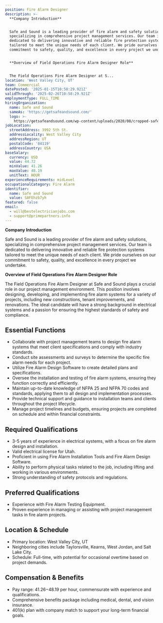 ```yaml
---
position: Fire Alarm Designer
description: >-
  **Company Introduction**


  Safe and Sound is a leading provider of fire alarm and safety solutions,
  specializing in comprehensive project management services. Our team is
  dedicated to delivering innovative and reliable fire protection systems
  tailored to meet the unique needs of each client. We pride ourselves on our
  commitment to safety, quality, and excellence in every project we undertake.


  **Overview of Field Operations Fire Alarm Designer Role**


  The Field Operations Fire Alarm Designer at S...
location: 'West Valley City, UT'
team: Commercial
datePosted: '2025-01-15T10:58:29.921Z'
validThrough: '2025-02-26T10:58:29.921Z'
employmentType: FULL_TIME
hiringOrganization:
  name: Safe and Sound
  sameAs: 'https://getsafeandsound.com/'
  logo: >-
    https://getsafeandsound.com/wp-content/uploads/2020/08/cropped-safe-and-sound-logo-460.png
jobLocation:
  streetAddress: 3992 5th St.
  addressLocality: West Valley City
  addressRegion: UT
  postalCode: '84119'
  addressCountry: USA
baseSalary:
  currency: USD
  value: 44.72
  minValue: 41.26
  maxValue: 48.19
  unitText: HOUR
experienceRequirements: midLevel
occupationalCategory: Fire Alarm
identifier:
  name: Safe and Sound
  value: SAFEhzb7yh
featured: false
email:
  - will@bestelectricianjobs.com
  - support@primepartners.info
---
```




**Company Introduction**

Safe and Sound is a leading provider of fire alarm and safety solutions, specializing in comprehensive project management services. Our team is dedicated to delivering innovative and reliable fire protection systems tailored to meet the unique needs of each client. We pride ourselves on our commitment to safety, quality, and excellence in every project we undertake.

**Overview of Field Operations Fire Alarm Designer Role**

The Field Operations Fire Alarm Designer at Safe and Sound plays a crucial role in our project management environment. This position involves designing, developing, and implementing fire alarm systems for a variety of projects, including new constructions, tenant improvements, and renovations. The ideal candidate will have a strong background in electrical systems and a passion for ensuring the highest standards of safety and compliance.

## Essential Functions

- Collaborate with project management teams to design fire alarm systems that meet client specifications and comply with industry standards.
- Conduct site assessments and surveys to determine the specific fire alarm needs for each project.
- Utilize Fire Alarm Design Software to create detailed plans and specifications.
- Oversee the installation and testing of fire alarm systems, ensuring they function correctly and efficiently.
- Maintain up-to-date knowledge of NFPA 25 and NFPA 70 codes and standards, applying them to all design and implementation processes.
- Provide technical support and guidance to installation teams and clients throughout the project lifecycle.
- Manage project timelines and budgets, ensuring projects are completed on schedule and within financial constraints.

## Required Qualifications

- 3-5 years of experience in electrical systems, with a focus on fire alarm design and installation.
- Valid electrical license for Utah.
- Proficient in using Fire Alarm Installation Tools and Fire Alarm Design Software.
- Ability to perform physical tasks related to the job, including lifting and working in various environments.
- Strong understanding of safety protocols and regulations.

## Preferred Qualifications

- Experience with Fire Alarm Testing Equipment.
- Proven experience in managing or assisting with project management tasks in fire alarm projects.

## Location & Schedule

- Primary location: West Valley City, UT
- Neighboring cities include Taylorsville, Kearns, West Jordan, and Salt Lake City.
- Schedule: Full-time, with potential for occasional overtime based on project demands.

## Compensation & Benefits

- Pay range: $41.26-$48.19 per hour, commensurate with experience and qualifications.
- Comprehensive benefits package including medical, dental, and vision insurance.
- 401(k) plan with company match to support your long-term financial goals.
